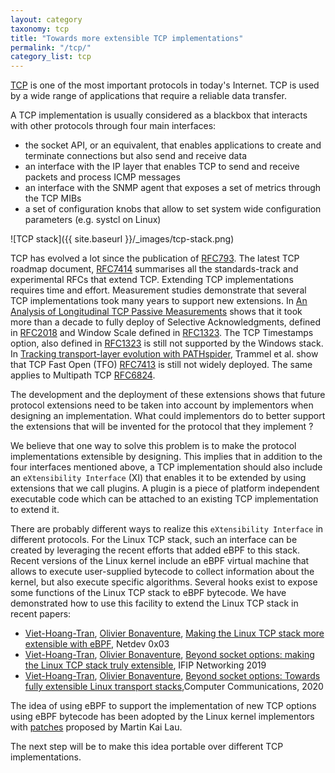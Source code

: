 ```yaml
---
layout: category
taxonomy: tcp
title: "Towards more extensible TCP implementations"
permalink: "/tcp/"
category_list: tcp
---
```


[TCP](https://tools.ietf.org/html/rfc793) is one of the most important
protocols in today's Internet. TCP is used by a wide range of
applications that require a reliable data transfer.

A TCP implementation is usually considered as a blackbox that
interacts with other protocols through four main interfaces:

 - the socket API, or an equivalent, that enables applications to
 create and terminate connections but also send and receive data
 - an interface with the IP layer that enables TCP to send and receive
 packets and process ICMP messages
 - an interface with the SNMP agent that exposes a set of metrics
 through the TCP MIBs
 - a set of configuration knobs that allow to set system wide
 configuration parameters (e.g. systcl on Linux)


![TCP stack]({{ site.baseurl }}/_images/tcp-stack.png)

TCP has evolved a lot since the publication of
[RFC793](https://tools.ietf.org/html/rfc793). The latest TCP roadmap
document, [RFC7414](https://tools.ietf.org/html/rfc7414) summarises
all the standards-track and experimental RFCs that extend
TCP. Extending TCP implementations requires time and
effort. Measurement studies demonstrate that several TCP
implementations took many years to support new extensions.
In
[An Analysis of Longitudinal TCP Passive Measurements](https://link.springer.com/chapter/10.1007/978-3-642-20305-3_3
) shows that it took more than a decade to fully deploy of
Selective Acknowledgments, defined in
[RFC2018](https://tools.ietf.org/html/rfc2018) and Window Scale
defined in [RFC1323](https://tools.ietf.org/html/rfc1323). The
TCP Timestamps option, also defined in
[RFC1323](https://tools.ietf.org/html/rfc1323) is still not supported
by the Windows stack. In
[Tracking transport-layer evolution with PATHspider](https://irtf.org/anrw/2017/anrw17-final16.pdf),
Trammel et al. show that TCP Fast Open (TFO)
[RFC7413](https://tools.ietf.org/html/rfc7413) is still not widely
deployed. The same applies to Multipath TCP
[RFC6824](https://tools.ietf.org/html/rfc6824).

The development and the deployment of these extensions shows that
future protocol extensions need to be taken into account by
implementors when designing an implementation. What could implementors
do to better support the extensions that will be invented for the
protocol that they implement ?

We believe that one way to solve this problem is to make the protocol
implementations extensible by designing. This implies that in addition
to the four interfaces mentioned above, a TCP implementation should
also include an `eXtensibility Interface` (XI) that enables it to be
extended by using extensions that we call plugins. A plugin is a piece
of platform independent executable code which can be attached to an
existing TCP implementation to extend it.

There are probably different ways to realize this `eXtensibility
Interface` in different protocols. For the Linux TCP stack, such an
interface can be created by leveraging the recent efforts that added
eBPF to this stack. Recent versions of the Linux kernel include an
eBPF virtual machine that allows to execute user-supplied bytecode to
collect information about the kernel, but also execute specific
algorithms. Several hooks exist to expose some functions of the Linux
TCP stack to eBPF bytecode. We have demonstrated how
to use this facility to extend the Linux TCP stack in recent papers:

 - [Viet-Hoang-Tran](https://inl.info.ucl.ac.be/hoang.html), [Olivier Bonaventure](https://perso.uclouvain.be/olivier.bonaventure), [Making the Linux TCP stack more extensible with eBPF](https://inl.info.ucl.ac.be/system/files/tcp-ebpf.pdf),
   Netdev 0x03
 - [Viet-Hoang-Tran](https://inl.info.ucl.ac.be/hoang.html), [Olivier Bonaventure](https://perso.uclouvain.be/olivier.bonaventure), [Beyond socket options: making the Linux TCP stack truly extensible](https://inl.info.ucl.ac.be/system/files/paper-bpf.pdf),
   IFIP Networking 2019
 - [Viet-Hoang-Tran](https://inl.info.ucl.ac.be/hoang.html),
   [Olivier Bonaventure](https://perso.uclouvain.be/olivier.bonaventure),
   [Beyond socket options: Towards fully extensible Linux transport stacks](https://dial.uclouvain.be/pr/boreal/object/boreal%3A235010/datastream/PDF_01/view),Computer
   Communications, 2020

The idea of using eBPF to support the implementation of new TCP
   options using eBPF bytecode has been adopted by the Linux kernel
   implementors with
   [patches](https://lore.kernel.org/netdev/20200626175501.1459961-1-kafai@fb.com/)
   proposed by Martin Kai Lau.

The next step will be to make this idea portable over different TCP implementations.





